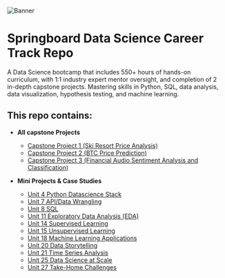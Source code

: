 ![Banner](https://www.vcbay.news/wp-content/uploads/2020/08/d3dff7b3-cda9-4dea-8369-e4a757ec81a1-1506014074468.png)

# Springboard Data Science Career Track Repo

<!-- Description -->

A Data Science bootcamp that includes 550+ hours of hands-on curriculum, with 1:1 industry expert mentor oversight, and completion of 2 in-depth capstone projects. Mastering skills in Python, SQL, data analysis, data visualization, hypothesis testing, and machine learning.

## This repo contains:
- **All capstone Projects**
  - [Capstone Project 1 (Ski Resort Price Analysis)](https://github.com/jra333/SpringboardClass/tree/main/Capstone%20Project%201%20(Guided))
  - [Capstone Project 2 (BTC Price Prediction)](https://github.com/jra333/SpringboardClass/tree/main/Capstone%20Project%202)
  - [Capstone Project 3 (Financial Audio Sentiment Analysis and Classification)](https://jra333.github.io/Financial-Audio-Classification/)
  
- **Mini Projects & Case Studies**
  - [Unit 4 Python Datascience Stack](https://github.com/jra333/SpringboardClass/tree/main/Mini%20Projects_Case%20Studies/Unit%204%20Case%20Study)
  - [Unit 7 API/Data Wrangling](https://github.com/jra333/SpringboardClass/tree/main/Mini%20Projects_Case%20Studies/Unit%207%20API%20Data%20Wrangling%20Mini%20Project)
  - [Unit 8 SQL](https://github.com/jra333/SpringboardClass/tree/main/Mini%20Projects_Case%20Studies/Unit%208%20SQL)
  - [Unit 11 Exploratory Data Analysis (EDA)](https://github.com/jra333/SpringboardClass/tree/main/Mini%20Projects_Case%20Studies/Unit%2011%20(EDA))
  - [Unit 14 Supervised Learning](https://github.com/jra333/SpringboardClass/tree/main/Mini%20Projects_Case%20Studies/Unit%2014%20Supervised%20Learning)
  - [Unit 15 Unsupervised Learning](https://github.com/jra333/SpringboardClass/tree/main/Mini%20Projects_Case%20Studies/Unit%2015%20Unsupervised%20Learning)
  - [Unit 18 Machine Learning Applications](https://github.com/jra333/SpringboardClass/tree/main/Mini%20Projects_Case%20Studies/Unit%2018%20Machine%20Learning%20Applications)
  - [Unit 20 Data Storytelling](https://github.com/jra333/SpringboardClass/tree/main/Mini%20Projects_Case%20Studies/Unit%2020%20Data%20Storytelling/20.3%20Apply%20Your%20Storytelling%20Skills)
  - [Unit 21 Time Series Analysis](https://github.com/jra333/SpringboardClass/tree/main/Mini%20Projects_Case%20Studies/Unit%2021%20A%20Deep%20Dive%20into%20Time%20Series%20Analysis/21.1%20Cowboy%20Cigarettes%20-%20A%20Time%20Series%20Investigation)
  - [Unit 25 Data Science at Scale](https://github.com/jra333/SpringboardClass/tree/main/Mini%20Projects_Case%20Studies/Unit%2025%20Data%20Science%20at%20Scale/25.2%20Big%20Data%20-%20Spark%20and%20Pyspark)
  - [Unit 27 Take-Home Challenges](https://github.com/jra333/SpringboardClass/tree/main/Mini%20Projects_Case%20Studies/Unit%2027%20Effective%20Interviewing%20for%20Data%20Scientists)
